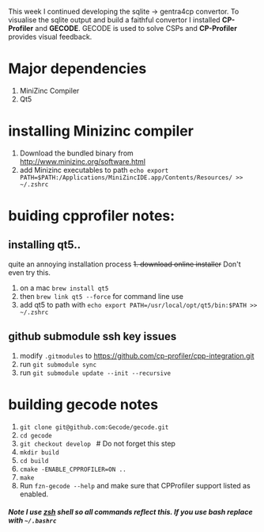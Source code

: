 This week I continued developing the sqlite -> gentra4cp convertor.
To visualise the sqlite output and build a faithful convertor I installed **CP-Profiler** and **GECODE**.
GECODE is used to solve CSPs and **CP-Profiler** provides visual feedback. 

# Major dependencies
1. MiniZinc Compiler
2. Qt5

# installing Minizinc compiler
1. Download the bundled binary from http://www.minizinc.org/software.html
2. add Minizinc executables to path ```echo export PATH=$PATH:/Applications/MiniZincIDE.app/Contents/Resources/ >> ~/.zshrc``` 


# buiding cpprofiler notes:
## installing qt5..
quite an annoying installation process
~~1. download online installer~~ Don't even try this.
1. on a mac ```brew install qt5```
2. then ```brew link qt5 --force``` for command line use
3. add qt5 to path with ```echo export PATH=/usr/local/opt/qt5/bin:$PATH >> ~/.zshrc```

## github submodule ssh key issues
1. modify ```.gitmodules``` to https://github.com/cp-profiler/cpp-integration.git
2. run ```git submodule sync```
3. run ```git submodule update --init --recursive```


# building gecode notes
1. ```git clone git@github.com:Gecode/gecode.git```
2. ```cd gecode```
3. ```git checkout develop ``` # Do not forget this step
4. ```mkdir build```
5. ```cd build```
6. ```cmake -ENABLE_CPPROFILER=ON ..```
7. ```make```
8. Run ```fzn-gecode --help``` and make sure that CPProfiler support listed as enabled.


##### Note I use [zsh](http://www.zsh.org/) shell so all commands reflect this. If you use bash replace with ```~/.bashrc```
